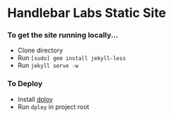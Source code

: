 # Handlebar Labs Static Site

### To get the site running locally...

- Clone directory
- Run `[sudo] gem install jekyll-less`
- Run `jekyll serve -w`


### To Deploy
- Install [dploy](http://leanmeanfightingmachine.github.io/dploy/)
- Run `dploy` in project root
